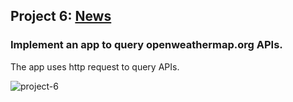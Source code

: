 ## Project 6: [News](https://github.com/roger-vanwyk/News)
### Implement an app to query openweathermap.org APIs.
The app uses http request to query APIs.

<img src="https://i.ibb.co/NSLXMPs/project-6.jpg" alt="project-6" border="0">
